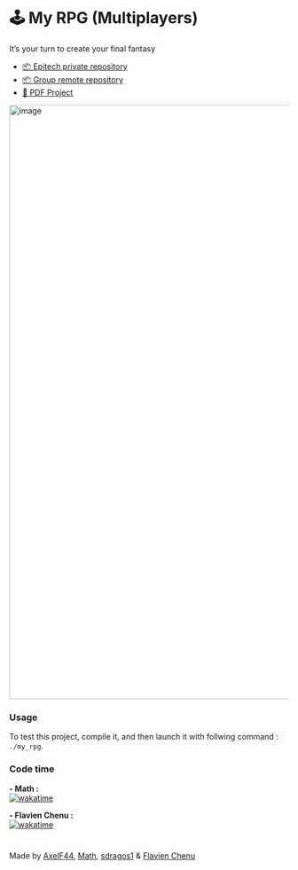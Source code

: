# 🕹️ My RPG (Multiplayers)
It’s your turn to create your final fantasy

- [📦 Epitech private repository](https://github.com/EpitechPromo2027/B-MUL-200-NAN-2-1-myrpg-matheo.coquet)
- [📦 Group remote repository](https://github.com/Hackers-Quest/RPG)
- [📄 PDF Project](https://intra.epitech.eu/module/2022/B-MUL-200/NAN-2-1/acti-591823/project/file/B-MUL-200_my_rpg.pdf)

<img width="1072" alt="image" src="https://user-images.githubusercontent.com/58297773/236694949-893833e6-0fb1-4e38-a963-47e7a2148e02.png">

### Usage
To test this project, compile it, and then launch it with follwing command : `./my_rpg`.

### Code time
**- Math :**  
[![wakatime](https://wakatime.com/badge/user/a55ca80c-05ef-42ae-8e59-300b6ff5896d/project/76cb1392-87cb-41a5-a87b-01909e09b09e.svg)](https://wakatime.com/badge/user/a55ca80c-05ef-42ae-8e59-300b6ff5896d/project/76cb1392-87cb-41a5-a87b-01909e09b09e)

**- Flavien Chenu :**  
[![wakatime](https://wakatime.com/badge/user/bd1a785f-92a2-4a68-b909-2cdc67bbe842/project/9f938395-4224-440f-9355-730b9889d446.svg)](https://wakatime.com/badge/user/bd1a785f-92a2-4a68-b909-2cdc67bbe842/project/9f938395-4224-440f-9355-730b9889d446)

#
Made by [AxelF44](https://github.com/AxelF44), [Math](https://github.com/TekMath), [sdragos1](https://github.com/sdragos1) & [Flavien Chenu](https://github.com/flavien-chenu)
